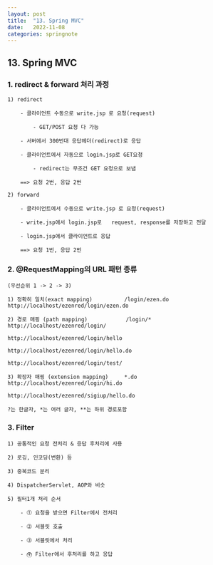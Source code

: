 ```yaml
---
layout: post
title:  "13. Spring MVC"
date:   2022-11-08
categories: springnote
---
```


## 13. Spring MVC

### 1. redirect & forward 처리 과정 

    1) redirect

        - 클라이언트 수동으로 write.jsp 로 요청(request)

            - GET/POST 요청 다 가능

        - 서버에서 300번대 응답헤더(redirect)로 응답 

        - 클라이언트에서 자동으로 login.jsp로 GET요청

            - redirect는 무조건 GET 요청으로 보냄

        ==> 요청 2번, 응답 2번    

    2) forward 

        - 클라이언트에서 수동으로 write.jsp 로 요청(request)

        - write.jsp에서 login.jsp로   request, response를 저장하고 전달

        - login.jsp에서 클라이언트로 응답             

        ==> 요청 1번, 응답 2번 

### 2. @RequestMapping의 URL 패턴 종류

    (우선순위 1 -> 2 -> 3)

    1) 정확히 일치(exact mapping)          /login/ezen.do       http://localhost/ezenred/login/ezen.do

    2) 경로 매핑 (path mapping)            /login/*             http://localhost/ezenred/login/
                                                               http://localhost/ezenred/login/hello
                                                               http://localhost/ezenred/login/hello.do
                                                               http://localhost/ezenred/login/test/    

    3) 확장자 매핑 (extension mapping)     *.do                 http://localhost/ezenred/login/hi.do
                                                               http://localhost/ezenred/sigiup/hello.do

    ?는 한글자, *는 여러 글자, **는 하위 경로포함                                                                    

### 3. Filter 

    1) 공통적인 요청 전처리 & 응답 후처리에 사용

    2) 로깅, 인코딩(변환) 등

    3) 중복코드 분리

    4) DispatcherServlet, AOP와 비슷 

    5) 필터1개 처리 순서   

        - ⓵ 요청을 받으면 Filter에서 전처리 

        - ⓶ 서블릿 호출 
        
        - ⓷ 서블릿에서 처리 

        - ⓸ Filter에서 후처리를 하고 응답
